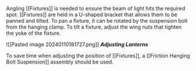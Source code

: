 Angling [[Fixtures]] is needed to ensure the beam of light hits the required spot. [[Fixtures]] are held in a U-shaped bracket that allows them to be panned and tilted. To pan a fixture, it can be rotated by the suspension bolt from the hanging clamp. To tilt a fixture, adjust the wing nuts that tighten the yoke of the fixture. 

![[Pasted image 20240110181727.png]]
***Adjusting Lanterns***

To save time when adjusting the position of [[Fixtures]], a [[Friction Hanging Bolt Suspension]] assembly should be used. 